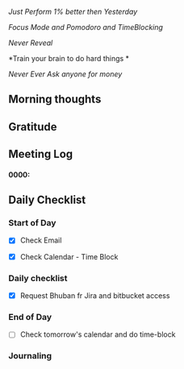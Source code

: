 *Just Perform 1% better then Yesterday*
 
 *Focus Mode and Pomodoro and TimeBlocking* 

 *Never Reveal*
 
*Train your brain to do hard things *

*Never Ever Ask anyone for money*


## Morning thoughts

## Gratitude

## Meeting Log

#### 0000:


## Daily Checklist 

### Start of Day

- [x] Check Email
- [x] Check Calendar - Time Block


### Daily checklist

- [x] Request Bhuban fr Jira and bitbucket access

### End of Day
- [ ] Check tomorrow's calendar and do time-block


### Journaling 




